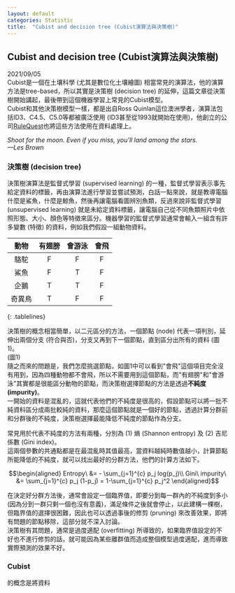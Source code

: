 ```yaml
---
layout: default
categories: Statistic
title:  "Cubist and decision tree (Cubist演算法與決策樹)"
---  
```

## Cubist and decision tree (Cubist演算法與決策樹)   
2021/09/05   
Cubist是一個在土壤科學 (尤其是數位化土壤繪圖) 相當常見的演算法，他的演算方法是tree-based，所以其實是決策樹 (decision tree) 的延伸，這篇文章從決策樹開始講起，最後帶到這個機器學習上常見的Cubist模型。  
Cubist和其他決策樹模型一樣，都是出自Ross Quinlan這位澳洲學者，演算法包括ID3、C4.5、C5.0等都被廣泛使用 (ID3甚至從1993就開始在使用)，他創立的公司<a href="https://www.rulequest.com/index.html" target="_blank">RuleQuest</a>也將這些方法使用在資料處理上。  
   
*Shoot for the moon. Even if you miss, you'll land among the stars.   
&mdash;Les Brown*   
   
### 決策樹 (decision tree)  
決策樹演算法是監督式學習 (supervised learning) 的一種，監督式學習表示事先給定資料的標籤，再由演算法進行學習並嘗試預測，白話一點來說，就是教導電腦什麼是鯊魚，什麼是鯨魚，然後再讓電腦看圖辨別魚類，反過來說非監督式學習 (unsupervised learning) 就是未給定資料標籤，讓電腦自己從不同魚類照片中依照形態、大小、顏色等特徵來區分。機器學習的監督式學習通常會輸入一組含有許多變數 (特徵) 的資料，例如我們假設一組動物資料。  
  
| 動物 | 有翅膀 | 會游泳 | 會飛 |     
| :---: | :---: | :---: | :---: |      
| 駱駝 | F | F | F |       
| 鯊魚 | F | T | F |      
| 企鵝 | T | T | F |      
| 奇異鳥 | T | F | F |       
{: .tablelines}    
   
決策樹的概念相當簡單，以二元區分的方法，一個節點 (node) 代表一項判別，延伸出兩個分支 (符合與否)，分支又再到下一個節點，直到區分出所有的資料 (圖1)。  
(圖1)  
隨之而來的問題是，我們怎麼挑選節點，如圖1中可以看到"會飛"這個項目完全沒有用到，因為四種動物都不會飛，所以不需要用到這個節點，而"有翅膀"和"會游泳"其實都是很能區分動物的節點，而決策樹選擇節點的方法是透過**不純度 (impurity)**。  
一開始的資料是混亂的，這就代表他們的不純度是很高的，假設節點可以將一批不純資料區分成兩批較純的資料，那麼這個節點就是一個好的節點，透過計算分群前和分群後的不純度，決策樹選擇最能降低不純度的節點作為分支。  
  
常見用於代表不純度的方法有兩種，分別為 (1) 熵 (Shannon entropy) 及 (2) 吉尼係數 (Gini index)。  
這兩個參數的共通點都是在最混亂時其值最高，當資料越純時數值越小，計算節點所能降低的不純度，就可以找出最好的分群方法，他們的計算方法如下。  
  
$$\begin{aligned}
Entropy\ &= - \sum_{j=1}^{c} p_j log(p_j)\\
Gini\ impurity\ &= \sum_{j=1}^{c} p_j (1-p_j) = 1-\sum_{j=1}^{c} p_j^2
\end{aligned}$$   
  
在決定好分群方法後，通常會設定一個臨界值，即要分到每一群內的不純度到多小 (因為分到一群只剩一個也沒有意義)，滿足條件之後就會停止，以此建構一棵樹，但臨界值的選擇很困難，因此也可以透過事後的修剪 (pruning) 來改善效果，即將有問題的節點移除，這部分就不深入討論。  
決策樹有其問題，通常是過度適配 (overfitting) 所導致的，如果臨界值設定的不好也不進行修剪的話，就可能因為某些離群值而造成整個模型過度適配，進而導致實際預測的效果不好。  
  
### Cubist


的概念是將資料



